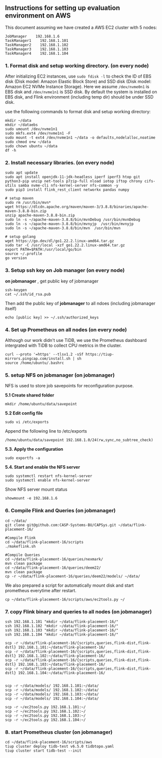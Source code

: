 ## Instructions for setting up evaluation environment on AWS

This document assuming we have created a AWS EC2 cluster with 5 nodes:
```
JobManager    192.168.1.6
TaskManager1    192.168.1.101
TaskManager2    192.168.1.102
TaskManager3    192.168.1.103
TaskManager4    192.168.1.104
```

### 1. Format disk and setup working directory.  (on every node)

After initializing EC2 instances, use `sudo fdisk -l` to check the ID of EBS disk (Disk model: Amazon Elastic Block Store) and SSD disk (Disk model: Amazon EC2 NVMe Instance Storage). 
Here we assume `/dev/nvme0n1` is EBS disk and `/dev/nvme1n1` is SSD disk. By default the system is installed on EBS disk, and Flink environment (including temp dir) should be under SSD disk.

use the following commands to format disk and setup working directory:

```
mkdir ~/data
mkdir ~/dataebs
sudo umount /dev/nvme1n1
sudo mkfs.ext4 /dev/nvme1n1 -F
sudo mount -t ext4 /dev/nvme1n1 ~/data -o defaults,nodelalloc,noatime
sudo chmod o+w ~/data
sudo chown ubuntu ~/data
df -h
```



### 2. Install necessary libraries.  (on every node)

```
sudo apt update
sudo apt install openjdk-11-jdk-headless iperf iperf3 htop git python3-pip unzip net-tools p7zip-full nload iotop iftop chrony cifs-utils samba nvme-cli nfs-kernel-server nfs-common -y
sudo pip3 install flink_rest_client networkx pandas numpy

# setup maven
sudo rm /usr/bin/mvn*
wget https://dlcdn.apache.org/maven/maven-3/3.8.8/binaries/apache-maven-3.8.8-bin.zip
unzip apache-maven-3.8.8-bin.zip
sudo ln -s ~/apache-maven-3.8.8/bin/mvnDebug /usr/bin/mvnDebug
sudo ln -s ~/apache-maven-3.8.8/bin/mvnyjp  /usr/bin/mvnyjp
sudo ln -s ~/apache-maven-3.8.8/bin/mvn  /usr/bin/mvn

# setup golang
wget https://go.dev/dl/go1.22.2.linux-amd64.tar.gz
sudo tar -C /usr/local -xzf go1.22.2.linux-amd64.tar.gz
export PATH=$PATH:/usr/local/go/bin
source ~/.profile
go version
```

### 3. Setup ssh key on Job manager  (on every node)

**on jobmanager** , get public key of jobmanager
```
ssh-keygen
cat ~/.ssh/id_rsa.pub
```

Then add the public key of **jobmanager** to all ndoes (including jobmanager itself)
```
echo [public key] >> ~/.ssh/authorized_keys
```

### 4. Set up Prometheus on all nodes  (on every node)

Although our work didn't use TiDB, we use the Prometheus dashboard intergrated with TiDB to collect CPU metrics in the cluster.

```
curl --proto '=https' --tlsv1.2 -sSf https://tiup-mirrors.pingcap.com/install.sh | sh
source /home/ubuntu/.bashrc
```

### 5. setup NFS on jobmanager  (on jobmanager)

NFS is used to store job savepoints for reconfiguration purpose. 

**5.1 Create shared folder**

```
mkdir /home/ubuntu/data/savepoint
```

**5.2 Edit config file**

```
sudo vi /etc/exports
```
Append the following line to /etc/exports
```
/home/ubuntu/data/savepoint 192.168.1.0/24(rw,sync,no_subtree_check)
```

**5.3. Apply the configuration**
```
sudo exportfs -a
```

**5.4. Start and enable the NFS server**
```
sudo systemctl restart nfs-kernel-server
sudo systemctl enable nfs-kernel-server
```

Show NFS server mount status
```
showmount -e 192.168.1.6
```

### 6. Compile Flink and Queries  (on jobmanager)

```
cd ~/data/
git clone git@github.com:CASP-Systems-BU/CAPSys.git ~/data/flink-placement-16/

#Compile Flink
cd ~/data/flink-placement-16/scripts
./makeflink.sh

#Compile Queries
cd ~/data/flink-placement-16/queries/nexmark/
mvn clean package
cd ~/data/flink-placement-16/queries/deem22/
mvn clean package
cp -r ~/data/flink-placement-16/queries/deem22/models/ ~/data/
```

We also prepared a script for automatically mount disk and start prometheus everytime after restart.  
```
cp ~/data/flink-placement-16/scripts/aws/ec2tools.py ~/
```

### 7. copy Flink binary and queries to all nodes  (on jobmanager)

```
ssh 192.168.1.101 "mkdir ~/data/flink-placement-16/"
ssh 192.168.1.102 "mkdir ~/data/flink-placement-16/"
ssh 192.168.1.103 "mkdir ~/data/flink-placement-16/"
ssh 192.168.1.104 "mkdir ~/data/flink-placement-16/"

scp -r ~/data/flink-placement-16/{scripts,queries,flink-dist,flink-dstl} 192.168.1.101:~/data/flink-placement-16/
scp -r ~/data/flink-placement-16/{scripts,queries,flink-dist,flink-dstl} 192.168.1.102:~/data/flink-placement-16/
scp -r ~/data/flink-placement-16/{scripts,queries,flink-dist,flink-dstl} 192.168.1.103:~/data/flink-placement-16/
scp -r ~/data/flink-placement-16/{scripts,queries,flink-dist,flink-dstl} 192.168.1.104:~/data/flink-placement-16/


scp -r ~/data/models/ 192.168.1.101:~/data/
scp -r ~/data/models/ 192.168.1.102:~/data/
scp -r ~/data/models/ 192.168.1.103:~/data/
scp -r ~/data/models/ 192.168.1.104:~/data/

scp -r ~/ec2tools.py 192.168.1.101:~/
scp -r ~/ec2tools.py 192.168.1.102:~/
scp -r ~/ec2tools.py 192.168.1.103:~/
scp -r ~/ec2tools.py 192.168.1.104:~/
```

### 8. start Prometheus cluster (on jobmanager)

```
cd ~/data/flink-placement-16/scripts/aws
tiup cluster deploy tidb-test v6.5.0 tidbtopo.yaml
tiup cluster start tidb-test --init
```
